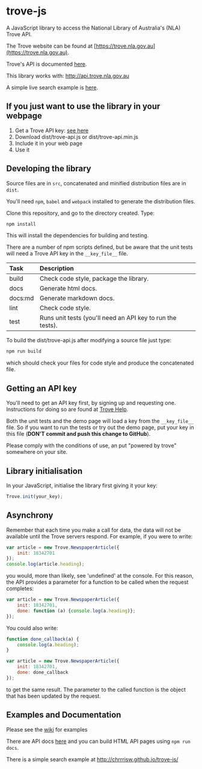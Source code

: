 # trove-js
A JavaScript library to access the National Library of Australia's (NLA) Trove API.

The Trove website can be found at [https://trove.nla.gov.au](https://trove.nla.gov.au).

Trove's API is documented [here](http://help.nla.gov.au/trove/building-with-trove/api-technical-guide).

This library works with: http://api.trove.nla.gov.au

A simple live search example is [here](http://chrrrisw.github.io/trove-js/).

## If you just want to use the library in your webpage
1. Get a Trove API key: [see here](#getting_key)
2. Download dist/trove-api.js or dist/trove-api.min.js
3. Include it in your web page
4. Use it

## Developing the library

Source files are in `src`, concatenated and minified distribution files are in `dist`.

You'll need `npm`, `babel` and `webpack` installed to generate the distribution files.

Clone this repository, and go to the directory created. Type:

```bash
npm install
```

This will install the dependencies for building and testing.

There are a number of npm scripts defined, but be aware that the unit tests will need a Trove API key in the `__key_file__` file.

| Task      | Description
|:--------- |:-------------
| build     | Check code style, package the library.
| docs      | Generate html docs.
| docs:md   | Generate markdown docs.
| lint      | Check code style.
| test      | Runs unit tests (you'll need an API key to run the tests).

To build the dist/trove-api.js after modifying a source file just type:

```bash
npm run build
```

which should check your files for code style and produce the concatenated file.

## <a name="getting_key"></a>Getting an API key
You'll need to get an API key first, by signing up and requesting one. Instructions for doing so are found at [Trove Help](http://help.nla.gov.au/trove/building-with-trove/api).

Both the unit tests and the demo page will load a key from the `__key_file__` file. So if you want to run the tests or
try out the demo page, put your key in this file (__DON'T commit and push this change to GitHub__).

Please comply with the conditions of use, an put "powered by trove" somewhere on your site.

## Library initialisation
In your JavaScript, initialise the library first giving it your key:

```javascript
Trove.init(your_key);
```

## Asynchrony
Remember that each time you make a call for data, the data will not be available until the Trove servers respond. For example, if you were to write:

```javascript
var article = new Trove.NewspaperArticle({
    init: 18342701
});
console.log(article.heading);
```

you would, more than likely, see 'undefined' at the console.  For this reason, the API provides a parameter for a function to be called when the request completes:

```javascript
var article = new Trove.NewspaperArticle({
    init: 18342701,
    done: function (a) {console.log(a.heading)};
});
```

You could also write:

```javascript
function done_callback(a) {
    console.log(a.heading);
}

var article = new Trove.NewspaperArticle({
    init: 18342701,
    done: done_callback
});
```

to get the same result. The parameter to the called function is the object that has been updated by the request.

## Examples and Documentation

Please see the [wiki](https://github.com/chrrrisw/trove-js/wiki) for examples

There are API docs [here](https://github.com/chrrrisw/trove-js/blob/master/docs/api.md) and you can build HTML API pages using ```npm run docs```.

There is a simple search example at http://chrrrisw.github.io/trove-js/
